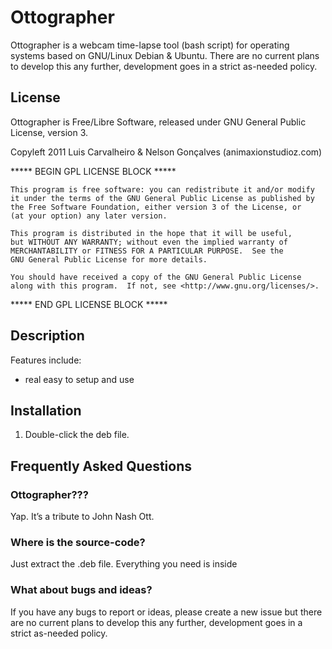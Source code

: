 # Ottographer
Ottographer is a webcam time-lapse tool (bash script) for operating systems based on GNU/Linux Debian &amp; Ubuntu. There are no current plans to develop this any further, development goes in a strict as-needed policy.


## License
Ottographer is Free/Libre Software, released under GNU General Public License, version 3.

Copyleft 2011 Luis Carvalheiro & Nelson Gonçalves (animaxionstudioz.com)

 ***** BEGIN GPL LICENSE BLOCK *****

    This program is free software: you can redistribute it and/or modify
    it under the terms of the GNU General Public License as published by
    the Free Software Foundation, either version 3 of the License, or
    (at your option) any later version.

    This program is distributed in the hope that it will be useful,
    but WITHOUT ANY WARRANTY; without even the implied warranty of
    MERCHANTABILITY or FITNESS FOR A PARTICULAR PURPOSE.  See the
    GNU General Public License for more details.

    You should have received a copy of the GNU General Public License
    along with this program.  If not, see <http://www.gnu.org/licenses/>.

 ***** END GPL LICENSE BLOCK *****

## Description

Features include:

* real easy to setup and use
 

## Installation
1.  Double-click the deb file.


## Frequently Asked Questions

### Ottographer???
Yap. It’s a tribute to John Nash Ott.

### Where is the source-code?
Just extract the .deb file. Everything you need is inside

### What about bugs and ideas?
If you have any bugs to report or ideas, please create a new issue but there are no current plans to develop this any further, development goes in a strict as-needed policy.

